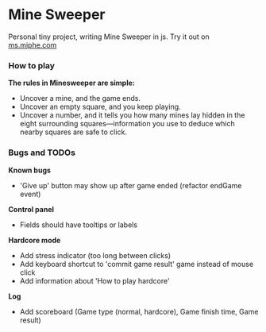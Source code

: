 Mine Sweeper
===========

Personal tiny project, writing Mine Sweeper in js. Try it out on [ms.miphe.com](http://ms.miphe.com)

### How to play

**The rules in Minesweeper are simple:**

- Uncover a mine, and the game ends.
- Uncover an empty square, and you keep playing.
- Uncover a number, and it tells you how many mines lay hidden in the eight surrounding squares—information you use to deduce which nearby squares are safe to click.

### Bugs and TODOs

**Known bugs**
- 'Give up' button may show up after game ended (refactor endGame event)

**Control panel**
- Fields should have tooltips or labels

**Hardcore mode**
- Add stress indicator (too long between clicks)
- Add keyboard shortcut to 'commit game result' game instead of mouse click
- Add information about 'How to play hardcore'

**Log**
- Add scoreboard (Game type (normal, hardcore), Game finish time, Game result)